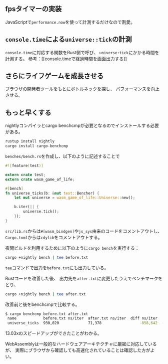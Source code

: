 ## fpsタイマーの実装
JavaScriptで`performance.now`を使って計測するだけなので割愛。

## `console.time`による`universe::tick`の計測
`console.time`に対応する関数をRust側で呼び、
`universe:tick`にかかる時間を計測する。
参考：[[console.timeで経過時間を画面出力する]]

## さらにライフゲームを成長させる
ブラウザの開発者ツールをもとにボトルネックを探し、
パフォーマンスを向上させる。

## もっと早くする
nightlyコンパイラとcargo benchcmpが必要となるのでインストールする必要がある。
```sh
rustup install nightly
cargo install cargo-benchcmp
```

`benches/bench.rs`を作成し、以下のように記述することで
```rust
#![feature(test)]

extern crate test;
extern crate wasm_game_of_life;

#[bench]
fn universe_ticks(b: &mut test::Bencher) {
    let mut universe = wasm_game_of_life::Universe::new();

    b.iter(|| {
        universe.tick();
    });
}
```

`src/lib.rs`からは`#[wasm_bindgen]`や`js_sys`由来のコードをコメントアウトし、
`Cargo.toml`からは`cdylib`をコメントアウトする。

夜間ビルドを利用するために以下のように`cargo bench`を実行する：
```sh
cargo +nightly bench | tee before.txt
```
`tee`コマンドで出力を`before.txt`にも出力している。

Rustコードを改善した後、
出力先を`after.txt`に変更したうえでベンチマークをとり、
```sh
cargo +nightly bench | tee after.txt
```
改善前と後をbenchcmpで比較する。
```sh
$ cargo benchcmp before.txt after.txt 
 name            before.txt ns/iter  after.txt ns/iter  diff ns/iter   diff %  speedup
 universe_ticks  930,020             71,378                 -858,642  -92.33%  x 13.03
```
13.03xのスピードアップができたことがわかる。

WebAssemblyは一般的なハードウェアアーキテクチャに厳密に対応しているが、
実際にブラウザから確認しても高速化されていることは確認した方がよい。
